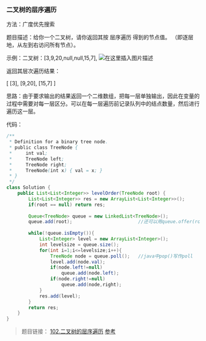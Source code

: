 ###  二叉树的层序遍历

方法：广度优先搜索

题目描述：给你一个二叉树，请你返回其按 层序遍历 得到的节点值。 （即逐层地，从左到右访问所有节点）。

 

示例：二叉树：[3,9,20,null,null,15,7],
![在这里插入图片描述](https://img-blog.csdnimg.cn/20200925200311706.png#pic_center)


返回其层次遍历结果：

[
  [3],
  [9,20],
  [15,7]
]


思路：由于要求输出的结果返回一个二维数组，把每一层单独输出，因此在变量的过程中需要对每一层区分。可以在每一层遍历前记录队列中的结点数量，然后进行遍历这一层。

代码：

```java
/**
 * Definition for a binary tree node.
 * public class TreeNode {
 *     int val;
 *     TreeNode left;
 *     TreeNode right;
 *     TreeNode(int x) { val = x; }
 * }
 */
class Solution {
    public List<List<Integer>> levelOrder(TreeNode root) {
		List<List<Integer>> res = new ArrayList<List<Integer>>();
		if(root == null) return res;
		
		Queue<TreeNode> queue = new LinkedList<TreeNode>();
		queue.add(root);         				//还可以用queue.offer(root);
		
		while(!queue.isEmpty()){
			List<Integer> level = new ArrayList<Integer>();
			int levelsize = queue.size();
			for(int i=1;i<=levelsize;i++){
				TreeNode node = queue.poll();   //java中pop()写作poll
				level.add(node.val);
				if(node.left!=null)
					queue.add(node.left);
				if(node.right!=null)
					queue.add(node,right);
			}
			res.add(level);
		}
		return res;
	}
}
```



>题目链接：
>[102.二叉树的层序遍历](https://leetcode-cn.com/problems/binary-tree-level-order-traversal/)
>[参考](https://leetcode-cn.com/problems/binary-tree-level-order-traversal/solution/bfs-de-shi-yong-chang-jing-zong-jie-ceng-xu-bian-l/)